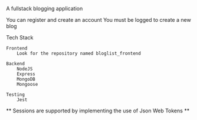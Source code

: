 A fullstack blogging application

You can register and create an account
You must be logged to create a new blog

Tech Stack

    Frontend
        Look for the repository named bloglist_frontend
        
    Backend
        NodeJS
        Express
        MongoDB
        Mongoose

    Testing
        Jest

** Sessions are supported by implementing the use of Json Web Tokens **

